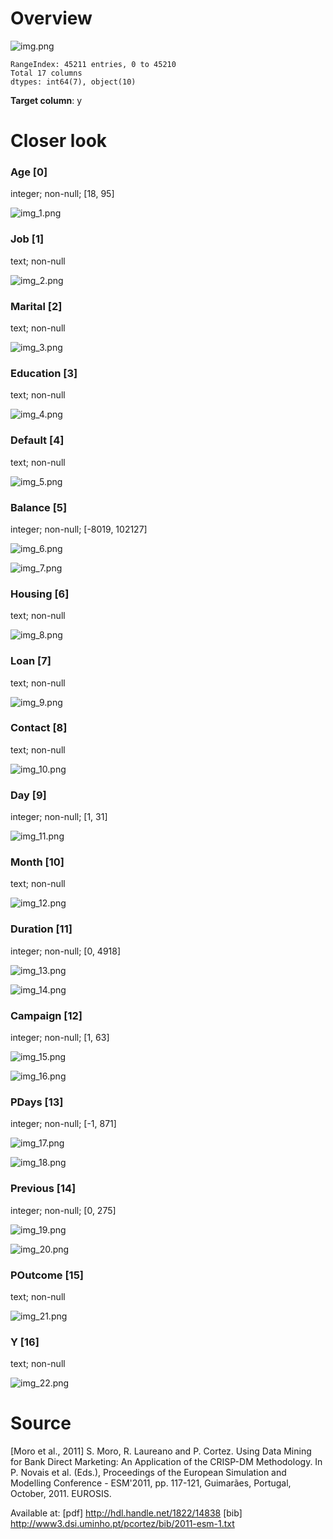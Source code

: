 # Overview

![img.png](img.png)

```text
RangeIndex: 45211 entries, 0 to 45210
Total 17 columns
dtypes: int64(7), object(10)
```

**Target column**: y

# Closer look

### Age [0]

integer; non-null; [18, 95]

![img_1.png](img_1.png)

### Job [1]

text; non-null

![img_2.png](img_2.png)

### Marital [2]

text; non-null

![img_3.png](img_3.png)

### Education [3]

text; non-null

![img_4.png](img_4.png)

### Default [4]

text; non-null

![img_5.png](img_5.png)

### Balance [5]

integer; non-null; [-8019, 102127]

![img_6.png](img_6.png)

![img_7.png](img_7.png)

### Housing [6]

text; non-null

![img_8.png](img_8.png)

### Loan [7]

text; non-null

![img_9.png](img_9.png)

### Contact [8]

text; non-null

![img_10.png](img_10.png)

### Day [9]

integer; non-null; [1, 31]

![img_11.png](img_11.png)

### Month [10]

text; non-null

![img_12.png](img_12.png)

### Duration [11]

integer; non-null; [0, 4918]

![img_13.png](img_13.png)

![img_14.png](img_14.png)

### Campaign [12]

integer; non-null; [1, 63]

![img_15.png](img_15.png)

![img_16.png](img_16.png)

### PDays [13]

integer; non-null; [-1, 871]

![img_17.png](img_17.png)

![img_18.png](img_18.png)

### Previous [14]

integer; non-null; [0, 275]

![img_19.png](img_19.png)

![img_20.png](img_20.png)

### POutcome [15]

text; non-null

![img_21.png](img_21.png)

### Y [16]

text; non-null

![img_22.png](img_22.png)

# Source

[Moro et al., 2011] S. Moro, R. Laureano and P. Cortez. Using Data Mining for Bank Direct Marketing: An Application of
the CRISP-DM Methodology.
In P. Novais et al. (Eds.), Proceedings of the European Simulation and Modelling Conference - ESM'2011, pp. 117-121,
Guimarães, Portugal, October, 2011. EUROSIS.

Available at: [pdf] http://hdl.handle.net/1822/14838
[bib] http://www3.dsi.uminho.pt/pcortez/bib/2011-esm-1.txt
